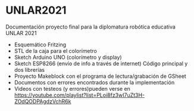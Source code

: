 # UNLAR2021
Documentación proyecto final para la diplomatura robótica educativa UNLAR 2021

- Esquemático Fritzing
- STL de la caja para el colorímetro
- Sketch Arduino UNO (colorímetro y display)
- Sketch ESP8266 (envío de info a través de internet) Código principal y dos librerías
- Proyecto Makeblock con el programa de lectura/grabación de GSheet
- Documentos con errores encontrados durante la implementación
- Videos con testeos (y errores)pueden verse en https://youtube.com/playlist?list=PLoi8fz3wI7uZt3H-ZOdQODPAgdzVchR6k
